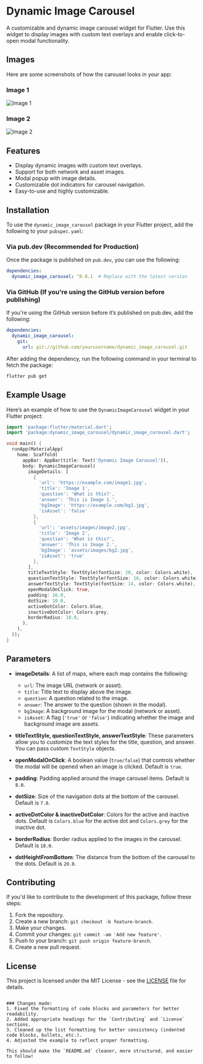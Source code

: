 # Dynamic Image Carousel

A customizable and dynamic image carousel widget for Flutter. Use this widget to display images with custom text overlays and enable click-to-open modal functionality.

## Images

Here are some screenshots of how the carousel looks in your app:

### Image 1

![Image 1](assets/screenshots/img1.png)

### Image 2

![Image 2](assets/screenshots/img2.png)

## Features

- Display dynamic images with custom text overlays.
- Support for both network and asset images.
- Modal popup with image details.
- Customizable dot indicators for carousel navigation.
- Easy-to-use and highly customizable.

## Installation

To use the `dynamic_image_carousel` package in your Flutter project, add the following to your `pubspec.yaml`:

### Via pub.dev (Recommended for Production)

Once the package is published on `pub.dev`, you can use the following:

```yaml
dependencies:
  dynamic_image_carousel: ^0.0.1  # Replace with the latest version
````

### Via GitHub (If you're using the GitHub version before publishing)

If you're using the GitHub version before it’s published on pub.dev, add the following:

```yaml
dependencies:
  dynamic_image_carousel:
    git:
      url: git://github.com/yourusername/dynamic_image_carousel.git
```

After adding the dependency, run the following command in your terminal to fetch the package:

```bash
flutter pub get
```

## Example Usage

Here’s an example of how to use the `DynamicImageCarousel` widget in your Flutter project:

```dart
import 'package:flutter/material.dart';
import 'package:dynamic_image_carousel/dynamic_image_carousel.dart';

void main() {
  runApp(MaterialApp(
    home: Scaffold(
      appBar: AppBar(title: Text('Dynamic Image Carousel')),
      body: DynamicImageCarousel(
        imageDetails: [
          {
            'url': 'https://example.com/image1.jpg',
            'title': 'Image 1',
            'question': 'What is this?',
            'answer': 'This is Image 1.',
            'bgImage': 'https://example.com/bg1.jpg',
            'isAsset': 'false'
          },
          {
            'url': 'assets/images/image2.jpg',
            'title': 'Image 2',
            'question': 'What is this?',
            'answer': 'This is Image 2.',
            'bgImage': 'assets/images/bg2.jpg',
            'isAsset': 'true'
          },
        ],
        titleTextStyle: TextStyle(fontSize: 20, color: Colors.white),
        questionTextStyle: TextStyle(fontSize: 16, color: Colors.white),
        answerTextStyle: TextStyle(fontSize: 14, color: Colors.white),
        openModalOnClick: true,
        padding: 16.0,
        dotSize: 10.0,
        activeDotColor: Colors.blue,
        inactiveDotColor: Colors.grey,
        borderRadius: 18.0,
      ),
    ),
  ));
}
```

## Parameters

* **imageDetails**: A list of maps, where each map contains the following:

  * `url`: The image URL (network or asset).
  * `title`: Title text to display above the image.
  * `question`: A question related to the image.
  * `answer`: The answer to the question (shown in the modal).
  * `bgImage`: A background image for the modal (network or asset).
  * `isAsset`: A flag (`'true'` or `'false'`) indicating whether the image and background image are assets.

* **titleTextStyle, questionTextStyle, answerTextStyle**: These parameters allow you to customize the text styles for the title, question, and answer. You can pass custom `TextStyle` objects.

* **openModalOnClick**: A boolean value (`true/false`) that controls whether the modal will be opened when an image is clicked. Default is `true`.

* **padding**: Padding applied around the image carousel items. Default is `8.0`.

* **dotSize**: Size of the navigation dots at the bottom of the carousel. Default is `7.0`.

* **activeDotColor & inactiveDotColor**: Colors for the active and inactive dots. Default is `Colors.blue` for the active dot and `Colors.grey` for the inactive dot.

* **borderRadius**: Border radius applied to the images in the carousel. Default is `18.0`.

* **dotHeightFromBottom**: The distance from the bottom of the carousel to the dots. Default is `20.0`.

## Contributing

If you'd like to contribute to the development of this package, follow these steps:

1. Fork the repository.
2. Create a new branch: `git checkout -b feature-branch`.
3. Make your changes.
4. Commit your changes: `git commit -am 'Add new feature'`.
5. Push to your branch: `git push origin feature-branch`.
6. Create a new pull request.

## License

This project is licensed under the MIT License - see the [LICENSE](LICENSE) file for details.

```

### Changes made:
1. Fixed the formatting of code blocks and parameters for better readability.
2. Added appropriate headings for the `Contributing` and `License` sections.
3. Cleaned up the list formatting for better consistency (indented code blocks, bullets, etc.).
4. Adjusted the example to reflect proper formatting.

This should make the `README.md` cleaner, more structured, and easier to follow!
```
